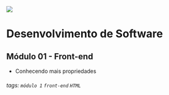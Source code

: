![](https://i.imgur.com/xG74tOh.png)

# Desenvolvimento de Software

## Módulo 01 - Front-end

- Conhecendo mais propriedades

###### tags: `módulo 1` `front-end` `HTML`
